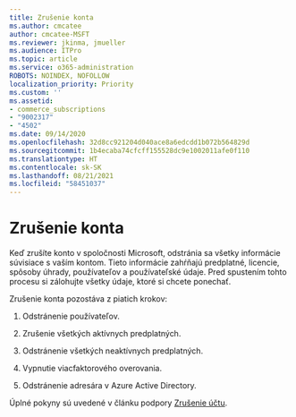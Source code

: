 ```yaml
---
title: Zrušenie konta
ms.author: cmcatee
author: cmcatee-MSFT
ms.reviewer: jkinma, jmueller
ms.audience: ITPro
ms.topic: article
ms.service: o365-administration
ROBOTS: NOINDEX, NOFOLLOW
localization_priority: Priority
ms.custom: ''
ms.assetid:
- commerce_subscriptions
- "9002317"
- "4502"
ms.date: 09/14/2020
ms.openlocfilehash: 32d8cc921204d040ace8a6edcdd1b072b564829d
ms.sourcegitcommit: 1b4ecaba74cfcff155528dc9e1002011afe0f110
ms.translationtype: HT
ms.contentlocale: sk-SK
ms.lasthandoff: 08/21/2021
ms.locfileid: "58451037"
---
```

# <a name="how-to-close-your-account"></a>Zrušenie konta

Keď zrušíte konto v spoločnosti Microsoft, odstránia sa všetky informácie súvisiace s vaším kontom. Tieto informácie zahŕňajú predplatné, licencie, spôsoby úhrady, používateľov a používateľské údaje. Pred spustením tohto procesu si zálohujte všetky údaje, ktoré si chcete ponechať.

Zrušenie konta pozostáva z piatich krokov:

1. Odstránenie používateľov.

2. Zrušenie všetkých aktívnych predplatných.

3. Odstránenie všetkých neaktívnych predplatných.

4. Vypnutie viacfaktorového overovania.

5. Odstránenie adresára v Azure Active Directory.

Úplné pokyny sú uvedené v článku podpory [Zrušenie účtu](https://docs.microsoft.com/microsoft-365/commerce/close-your-account).
